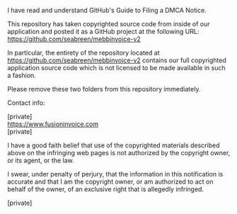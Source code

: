 I have read and understand GitHub's Guide to Filing a DMCA Notice.

This repository has taken copyrighted source code from inside of our
application and posted it as a GitHub project at the following URL:
https://github.com/seabreen/mebbinvoice-v2

In particular, the entirety of the repository located at
https://github.com/seabreen/mebbinvoice-v2 contains our full copyrighted
application source code which is not licensed to be made available in such
a fashion.

Please remove these two folders from this repository immediately.

Contact info:

[private]  
https://www.fusioninvoice.com  
[private]

I have a good faith belief that use of the copyrighted materials described
above on the infringing web pages is not authorized by the copyright owner,
or its agent, or the law.

I swear, under penalty of perjury, that the information in this
notification is accurate and that I am the copyright owner, or am
authorized to act on behalf of the owner, of an exclusive right that is
allegedly infringed.

[private]
